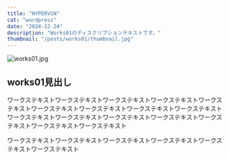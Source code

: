 ```yaml
---
title: "HYPERVSN"
cat: "wordpress"
date: "2024-12-24"
description: "Works01のディスクリプションテキストです。"
thumbnail: "/posts/works01/thumbnail.jpg"
---
```


![works01.jpg](/posts/works01/thumbnail.jpg)

## works01見出し

ワークステキストワークステキストワークステキストワークステキストワークステキストワークステキストワークステキストワークステキストワークステキスト  
ワークステキストワークステキストワークステキストワークステキストワークステキストワークステキストワークステキスト  
  
ワークステキストワークステキストワークステキストワークステキストワークステキストワークステキスト
